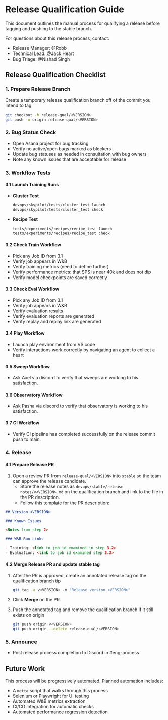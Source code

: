 # Release Qualification Guide

This document outlines the manual process for qualifying a release before tagging and pushing to the stable branch.

For questions about this release process, contact:

- Release Manager: @Robb
- Technical Lead: @Jack Heart
- Bug Triage: @Nishad Singh

## Release Qualification Checklist

### 1. Prepare Release Branch

Create a temporary release qualification branch off of the commit you intend to tag

```bash
git checkout -b release-qual/<VERSION>
git push -u origin release-qual/<VERSION>
```

### 2. Bug Status Check

- Open Asana project for bug tracking
- Verify no active/open bugs marked as blockers
- Update bug statuses as needed in consultation with bug owners
- Note any known issues that are acceptable for release

### 3. Workflow Tests

#### 3.1 Launch Training Runs

- **Cluster Test**

  ```bash
  devops/skypilot/tests/cluster_test launch
  devops/skypilot/tests/cluster_test check
  ```

- **Recipe Test**
  ```bash
  tests/experiments/recipes/recipe_test launch
  tests/experiments/recipes/recipe_test check
  ```

#### 3.2 Check Train Workflow

- Pick any Job ID from 3.1
- Verify job appears in W&B
- Verify training metrics (need to define further)
- Verify performance metrics: that SPS is near 40k and does not dip
- Verify model checkpoints are saved correctly

#### 3.3 Check Eval Workflow

- Pick any Job ID from 3.1
- Verify job appears in W&B
- Verify evaluation results
- Verify evaluation reports are generated
- Verify replay and replay link are generated

#### 3.4 Play Workflow

- Launch play environment from VS code
- Verify interactions work correctly by navigating an agent to collect a heart

#### 3.5 Sweep Workflow

- Ask Axel via discord to verify that sweeps are working to his satisfaction.

#### 3.6 Observatory Workflow

- Ask Pasha via discord to verify that observatory is working to his satisfaction.

#### 3.7 CI Workflow

- Verify CI pipeline has completed successfully on the release commit push to main.

### 4. Release

#### 4.1 Prepare Release PR

1. Open a review PR from `release-qual/<VERSION>` into `stable` so the team can approve the release candidate.
   - Store the release notes as `devops/stable/release-notes/v<VERSION>.md` on the qualification branch and link to the
     file in the PR description.
   - Follow this template for the PR description:

```markdown
## Version <VERSION>

### Known Issues

<Notes from step 2>

### W&B Run Links

- Training: <link to job id examined in step 3.2>
- Evaluation: <link to job id examined step 3.3>
```

#### 4.2 Merge Release PR and update stable tag

1. After the PR is approved, create an annotated release tag on the qualification branch tip

   ```bash
   git tag -a v<VERSION> -m "Release version <VERSION>"
   ```

2. Click **Merge** on the PR.

3. Push the annotated tag and remove the qualification branch if it still exists on origin

   ```bash
   git push origin v<VERSION>
   git push origin --delete release-qual/<VERSION>
   ```

### 5. Announce

- Post release process completion to Discord in #eng-process

## Future Work

This process will be progressively automated. Planned automation includes:

- A `metta` script that walks through this process
- Selenium or Playwright for UI testing
- Automated W&B metrics extraction
- CI/CD integration for automatic checks
- Automated performance regression detection
